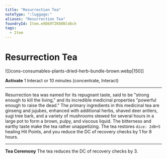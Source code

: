 ```yaml
---
title: "Resurrection Tea"
noteType: ":luggage:"
aliases: "Resurrection Tea"
foundryId: Item.e9D69TZK08Nld6ch
tags:
  - Item
---
```


# Resurrection Tea
![[icons-consumables-plants-dried-herb-bundle-brown.webp|150]]

**Activate** 1 Interact or 10 minutes (concentrate, Interact)

* * *

Resurrection tea was named for its repugnant taste, said to be "strong enough to kill the living," and its incredible medicinal properties "powerful enough to raise the dead." The primary ingredients in this medicinal tea are ginseng and jujubes, enhanced with additional herbs, shaved deer antlers, sugi tree bark, and a variety of mushrooms stewed for several hours in a large pot to form a brown, pulpy, and viscous liquid. The bitterness and earthy taste make the tea rather unappetizing. The tea restores `dice: 2d8+5` healing Hit Points, and you reduce the DC of recovery checks by 1 for 8 hours.

* * *

**Tea Ceremony** The tea reduces the DC of recovery checks by 3.

